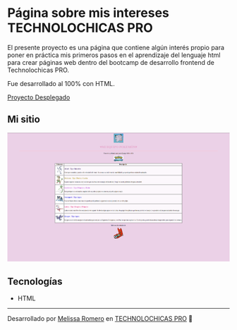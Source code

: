 # Página sobre mis intereses TECHNOLOCHICAS PRO 

El presente proyecto es una página que contiene algún interés propio para poner en práctica mis primeros pasos en el aprendizaje del lenguaje html para crear páginas web dentro del bootcamp de desarrollo frontend de Technolochicas PRO. 

Fue desarrollado al 100% con HTML. 

[Proyecto Desplegado](https://mis-intereses-pok.vercel.app/)

## Mi sitio
![Visualización de mi página](/TAREA-INTERESES/Visualizacion.png)

## Tecnologías 
* HTML 

---

Desarrollado por [Melissa Romero](https://www.linkedin.com/in/karla-melissa-romero-benitez-123679295/) en [TECHNOLOCHICAS PRO](https://tecnolochicas.mx) 🍎
